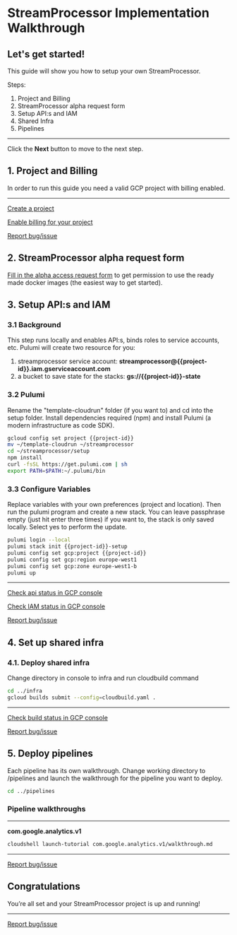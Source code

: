 # StreamProcessor Implementation Walkthrough

<walkthrough-author name="Robert Sahlin" repositoryUrl="" tutorialName="StreamProcessor Implementation Walkthrough"></walkthrough-author>

## Let's get started!
This guide will show you how to setup your own StreamProcessor.

Steps:

1. Project and Billing
2. StreamProcessor alpha request form
3. Setup API:s and IAM
4. Shared Infra
5. Pipelines

---

Click the **Next** button to move to the next step.

<walkthrough-tutorial-duration duration="10"></walkthrough-tutorial-duration>  

## 1. Project and Billing

In order to run this guide you need a valid GCP project with billing enabled.

<walkthrough-project-billing-setup></walkthrough-project-billing-setup>

---
[Create a project](https://cloud.google.com/resource-manager/docs/creating-managing-projects#creating_a_project)

[Enable billing for your project](https://console.cloud.google.com/billing/projects) 

[Report bug/issue](https://github.com/streamprocessor/template-cloudrun/issues)


## 2. StreamProcessor alpha request form

[Fill in the alpha access request form](https://forms.gle/A9Xu3fV5kYs1j3KC7) to get permission to use the ready made docker images (the easiest way to get started).


## 3. Setup API:s and IAM

### 3.1 Background
This step runs locally and enables API:s, binds roles to service accounts, etc. Pulumi will create two resource for you:
1. streamprocessor service account: **streamprocessor@{{project-id}}.iam.gserviceaccount.com**
2. a bucket to save state for the stacks: **gs://{{project-id}}-state**

### 3.2 Pulumi
Rename the "template-cloudrun" folder (if you want to) and cd into the setup folder.
Install dependencies required (npm) and install Pulumi (a modern infrastructure as code SDK).

```bash
gcloud config set project {{project-id}}
mv ~/template-cloudrun ~/streamprocessor
cd ~/streamprocessor/setup
npm install
curl -fsSL https://get.pulumi.com | sh
export PATH=$PATH:~/.pulumi/bin
```

### 3.3 Configure Variables
Replace variables with your own preferences (project and location). Then run the pulumi program and create a new stack. You can leave passphrase empty (just hit enter three times) if you want to, the stack is only saved locally. Select yes to perform the update.

```bash
pulumi login --local
pulumi stack init {{project-id}}-setup
pulumi config set gcp:project {{project-id}}
pulumi config set gcp:region europe-west1
pulumi config set gcp:zone europe-west1-b
pulumi up
```

---

[Check api status in GCP console](https://console.cloud.google.com/apis/dashboard?project={{project-id}})

[Check IAM status in GCP console](https://console.cloud.google.com/iam-admin/iam?project={{project-id}})

[Report bug/issue](https://github.com/streamprocessor/template-cloudrun/issues)

## 4. Set up shared infra

### 4.1. Deploy shared infra
Change directory in console to infra and run cloudbuild command

```bash
cd ../infra
gcloud builds submit --config=cloudbuild.yaml .
```
---
[Check build status in GCP console](https://console.cloud.google.com/cloud-build/builds?project={{project-id}})

[Report bug/issue](https://github.com/streamprocessor/template-cloudrun/issues)

## 5. Deploy pipelines 
Each pipeline has its own walkthrough. Change working directory to /pipelines and launch the walkthrough for the pipeline you want to deploy.

```bash
cd ../pipelines
```
### Pipeline walkthroughs
---
**com.google.analytics.v1**
```bash
cloudshell launch-tutorial com.google.analytics.v1/walkthrough.md
```

---
[Report bug/issue](https://github.com/streamprocessor/template-cloudrun/issues)

## Congratulations

<walkthrough-conclusion-trophy></walkthrough-conclusion-trophy>

You’re all set and your StreamProcessor project is up and running!

---
[Report bug/issue](https://github.com/streamprocessor/template-cloudrun/issues)